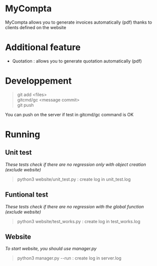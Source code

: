 # MyCompta
MyCompta allows you to generate invoices automatically (pdf) thanks to clients defined on the website

# Additional feature

- Quotation : allows you to generate quotation automatically (pdf)

# Developpement

> git add \<files\> \
> gitcmd/gc \<message commit\> \
> git push 

You can push on the server if test in gitcmd/gc command is OK

# Running

## Unit test
*These tests check if there are no regression only with object creation (exclude website)*

> python3 website/unit_test.py : create log in unit_test.log

## Funtional test
*These tests check if there are no regression with the global function (exclude website)*

> python3 website/test_works.py : create log in test_works.log

## Website
*To start website, you should use manager.py*

> python3 manager.py --run : create log in server.log
